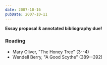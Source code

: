 ```yaml
---
date: 2007-10-16
pubDate: 2007-10-11
---
```


**Essay proposal & annotated bibliography due!**

### Reading

* Mary Oliver, "The Honey Tree" (3--4)
* Wendell Berry, "A Good Scythe" (389--392)
